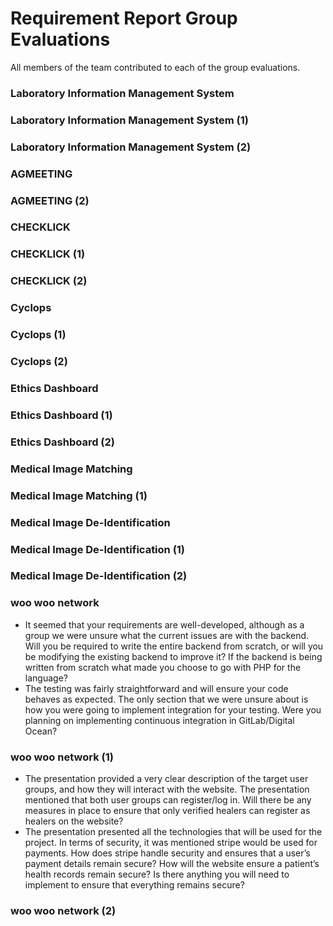 # Requirement Report Group Evaluations

All members of the team contributed to each of the group evaluations.

### Laboratory Information Management System

### Laboratory Information Management System (1)

### Laboratory Information Management System (2)

### AGMEETING

### AGMEETING (2)

### CHECKLICK

### CHECKLICK (1)

### CHECKLICK (2)

### Cyclops

### Cyclops (1)

### Cyclops (2)

### Ethics Dashboard

### Ethics Dashboard (1)

### Ethics Dashboard (2)

### Medical Image Matching

### Medical Image Matching (1)

### Medical Image De-Identification

### Medical Image De-Identification (1)

### Medical Image De-Identification (2)

### woo woo network

- It seemed that your requirements are well-developed, although as a group we were unsure what the current issues are
  with the backend. Will you be required to write the entire backend from scratch, or will you be modifying the existing
  backend to improve it? If the backend is being written from scratch what made you choose to go with PHP for the
  language?
- The testing was fairly straightforward and will ensure your code behaves as expected. The only section that we were
  unsure about is how you were going to implement integration for your testing. Were you planning on implementing
  continuous integration in GitLab/Digital Ocean?

### woo woo network (1)

- The presentation provided a very clear description of the target user groups, and how they will interact with the
  website. The presentation mentioned that both user groups can register/log in. Will there be any measures in place to
  ensure that only verified healers can register as healers on the website?
- The presentation presented all the technologies that will be used for the project. In terms of security, it was
  mentioned stripe would be used for payments. How does stripe handle security and ensures that a user’s payment details
  remain secure? How will the website ensure a patient’s health records remain secure? Is there anything you will need
  to implement to ensure that everything remains secure?

### woo woo network (2)
